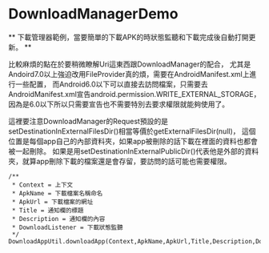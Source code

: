 # DownloadManagerDemo

** 下載管理器範例，當要簡單的下載APK的時狀態監聽和下載完成後自動打開更新。 **

比較麻煩的點在於要稍微瞭解Uri這東西跟DownloadManager的配合，
尤其是Andoird7.0以上強迫改用FileProvider真的煩，需要在AndroidManifest.xml上進行一些配置，
而Android6.0以下可以直接去訪問檔案，只需要去AndroidManifest.xml宣告android.permission.WRITE_EXTERNAL_STORAGE，
因為是6.0以下所以只需要宣告也不需要特別去要求權限就能夠使用了。

這裡要注意DownloadManager的Request預設的是setDestinationInExternalFilesDir()相當等價於getExternalFilesDir(null)，
這個位置是每個app自己的內部資料夾，如果app被刪除的話下載在裡面的資料也都會被一起刪除。
如果是用setDestinationInExternalPublicDir()代表他是外部的資料夾，就算app刪除下載的檔案還是會存留，要訪問的話可能也需要權限。

    /**
	 * Context = 上下文
	 * ApkName = 下載檔案名稱命名
	 * ApkUrl = 下載檔案的網址
	 * Title = 通知欄的標題
	 * Description = 通知欄的內容
	 * DownloadListener = 下載狀態監聽
	 */
    DownloadAppUtil.downloadApp(Context,ApkName,ApkUrl,Title,Description,DownloadListener)



